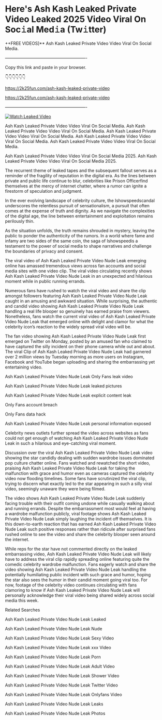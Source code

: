 # Here's Ash Kash Leaked Private Video Leaked 2025 Video Viral On Soc𝚒al Med𝚒a (Tw𝚒tter)

++FREE VIDEOS]** Ash Kash Leaked Private Video Video Viral On Social Media.

———————————————————-

Copy this link and paste in your browser.

👇👇👇👇👇👇

https://2k25fun.com/ash-kash-leaked-private-video

https://2k25fun.com/ash-kash-leaked-private-video

———————————————————-

[![Watch Leaked Video](https://miro.medium.com/v2/resize:fit:828/format:webp/1*cilzJN44JGOrTw9NJCrNHA.gif "Watch Leaked Video")](https://2k25fun.com/ash-kash-leaked-private-video)

Ash Kash Leaked Private Video Video Viral On Social Media. Ash Kash Leaked Private Video Video Viral On Social Media. Ash Kash Leaked Private Video Video Viral On Social Media. Ash Kash Leaked Private Video Video Viral On Social Media. Ash Kash Leaked Private Video Video Viral On Social Media.

Ash Kash Leaked Private Video Video Viral On Social Media 2025. Ash Kash Leaked Private Video Video Viral On Social Media 2025.

The recurrent theme of leaked tapes and the subsequent fallout serves as a reminder of the fragility of reputation in the digital era. As the lines between private and public life continue to blur, celebrities like Prison Officerfind themselves at the mercy of internet chatter, where a rumor can ignite a firestorm of speculation and judgment.

In the ever evolving landscape of celebrity culture, the Ishowspeedscandal underscores the relentless pursuit of sensationalism, a pursuit that often comes at the expense of truth and dignity. As we navigate the complexities of the digital age, the line between entertainment and exploitation remains perilously thin.

As the situation unfolds, the truth remains shrouded in mystery, leaving the public to ponder the authenticity of the rumors. In a world where fame and infamy are two sides of the same coin, the saga of Ishowspeedis a testament to the power of social media to shape narratives and challenge the boundaries of privacy and consent.

The viral video of Ash Kash Leaked Private Video Nude Leak emerging online has amassed tremendous views across fan accounts and social media sites with one video clip. The viral video circulating recently shows Ash Kash Leaked Private Video Nude Leak in an unexpected and hilarious moment while in public running errands.

Numerous fans have rushed to watch the viral video and share the clip amongst followers featuring Ash Kash Leaked Private Video Nude Leak caught in an amusing and awkward situation. While surprising, the authentic and candid video showing Ash Kash Leaked Private Video Nude Leak handling a real life blooper so genuinely has earned praise from viewers. Nonetheless, fans watch the current viral video of Ash Kash Leaked Private Video Nude Leak that emerged online with delight and clamor for what the celebrity icon’s reaction to the widely spread viral video will be.

The fan video showing Ash Kash Leaked Private Video Nude Leak first emerged on Twitter on Monday, posted by an amused fan who claimed to have captured the silly incident on their phone camera while out and about. The viral Clip of Ash Kash Leaked Private Video Nude Leak had garnered over 2 million views by Tuesday morning as more users on Instagram, Facebook and YouTube began uploading and sharing the embarrassing yet entertaining video.

Ash Kash Leaked Private Video Nude Leak Only Fans leak video

Ash Kash Leaked Private Video Nude Leak leaked pictures

Ash Kash Leaked Private Video Nude Leak explicit content leak

Only Fans account breach

Only Fans data hack

Ash Kash Leaked Private Video Nude Leak personal information exposed

Celebrity news outlets further spread the video across websites as fans could not get enough of watching Ash Kash Leaked Private Video Nude Leak in such a hilarious and eye-catching viral moment.

Discussion over the viral Ash Kash Leaked Private Video Nude Leak video showing the star candidly dealing with sudden wardrobe issues dominated pop culture chatter online. Fans watched and rewatched the short video, praising Ash Kash Leaked Private Video Nude Leak for taking the malfunction with grace and humor even as cameras captured the celebrity video now flooding timelines. Some fans have scrutinized the viral clip, trying to discern what exactly led to the star appearing in such a silly viral video, seemingly unaware they were being filmed.

The video shows Ash Kash Leaked Private Video Nude Leak suddenly facing trouble with their outfit coming undone while casually walking about and running errands. Despite the embarrassment most would feel at having a wardrobe malfunction publicly, viral footage shows Ash Kash Leaked Private Video Nude Leak simply laughing the incident off themselves. It is this down-to-earth reaction that has earned Ash Kash Leaked Private Video Nude Leak such positive responses rather than ridicule after surprised fans rushed online to see the video and share the celebrity blooper seen around the internet.

While reps for the star have not commented directly on the leaked embarrassing video, Ash Kash Leaked Private Video Nude Leak will likely have to address the viral clip rapidly spreading online featuring quite the comedic celebrity wardrobe malfunction. Fans eagerly watch and share the video showing Ash Kash Leaked Private Video Nude Leak handling the potentially humiliating public incident with such grace and humor, hoping the star also sees the humor in their candid moment going viral too. For now, footage of the celebrity video continues circulating with fans clamoring to know if Ash Kash Leaked Private Video Nude Leak will personally acknowledge their viral video being shared widely across social media this week.

Related Searches

Ash Kash Leaked Private Video Nude Leak Leaked

Ash Kash Leaked Private Video Nude Leak Nude

Ash Kash Leaked Private Video Nude Leak Sexy Video

Ash Kash Leaked Private Video Nude Leak xxx Video

Ash Kash Leaked Private Video Nude Leak Porn

Ash Kash Leaked Private Video Nude Leak Adult Video

Ash Kash Leaked Private Video Nude Leak Shower Video

Ash Kash Leaked Private Video Nude Leak Twitter Video

Ash Kash Leaked Private Video Nude Leak Onlyfans Video

Ash Kash Leaked Private Video Nude Leak Leaks

Ash Kash Leaked Private Video Nude Leak Photos